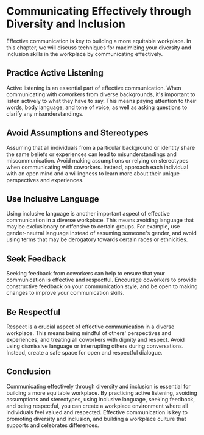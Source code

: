 Communicating Effectively through Diversity and Inclusion
=====================================================================================================================================

Effective communication is key to building a more equitable workplace. In this chapter, we will discuss techniques for maximizing your diversity and inclusion skills in the workplace by communicating effectively.

Practice Active Listening
-------------------------

Active listening is an essential part of effective communication. When communicating with coworkers from diverse backgrounds, it's important to listen actively to what they have to say. This means paying attention to their words, body language, and tone of voice, as well as asking questions to clarify any misunderstandings.

Avoid Assumptions and Stereotypes
---------------------------------

Assuming that all individuals from a particular background or identity share the same beliefs or experiences can lead to misunderstandings and miscommunication. Avoid making assumptions or relying on stereotypes when communicating with coworkers. Instead, approach each individual with an open mind and a willingness to learn more about their unique perspectives and experiences.

Use Inclusive Language
----------------------

Using inclusive language is another important aspect of effective communication in a diverse workplace. This means avoiding language that may be exclusionary or offensive to certain groups. For example, use gender-neutral language instead of assuming someone's gender, and avoid using terms that may be derogatory towards certain races or ethnicities.

Seek Feedback
-------------

Seeking feedback from coworkers can help to ensure that your communication is effective and respectful. Encourage coworkers to provide constructive feedback on your communication style, and be open to making changes to improve your communication skills.

Be Respectful
-------------

Respect is a crucial aspect of effective communication in a diverse workplace. This means being mindful of others' perspectives and experiences, and treating all coworkers with dignity and respect. Avoid using dismissive language or interrupting others during conversations. Instead, create a safe space for open and respectful dialogue.

Conclusion
----------

Communicating effectively through diversity and inclusion is essential for building a more equitable workplace. By practicing active listening, avoiding assumptions and stereotypes, using inclusive language, seeking feedback, and being respectful, you can create a workplace environment where all individuals feel valued and respected. Effective communication is key to promoting diversity and inclusion, and building a workplace culture that supports and celebrates differences.
